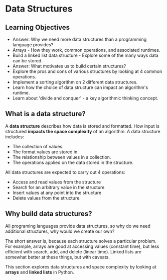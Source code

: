# Data Structures

## Learning Objectives

* Answer: Why we need more data structures than a programming language provides?
* Arrays - How they work, common operations, and associated runtimes.
* Build a linked list data structure - Explore some of the many ways data can be stored. 
* Answer: What motivates us to build certain structures?
* Explore the pros and cons of various structures by looking at 4 common operations. 
* Implement a sorting algorithm on 2 different data structures. 
* Learn how the choice of data structure can impact an algorithm's runtime.
* Learn about 'divide and conquer' - a key algorithmic thinking concept.

## What is a data structure?

A **data structure** describes how data is stored and formatted. How input is structured **impacts the space complexity** of an algorithm. A data structure includes: 

* The collection of values.
* The format values are stored in.
* The relationship between values in a collection.
* The operations applied on the data stored in the structure. 

All data structures are expected to carry out 4 operations: 

* Access and read values from the structure
* Search for an arbitrary value in the structure
* Insert values at any point into the structure
* Delete values from the structure. 

## Why build data structures?

All programing languages provide data structures, so why do we need additional structures, why would we create our own? 

The short answer is, because each structure solves a particular problem. For example, arrays are good at accessing values (constant time), but less efficient with search, add, and delete (linear time). Linked lists are somewhat better at these things, but with caveats. 

This section explores data structures and space complexity by looking at **arrays** and **linked lists** in Python. 

